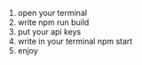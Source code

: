 1. open your terminal
2. write npm run build
3. put your api keys
4. write in your terminal npm start
5. enjoy
